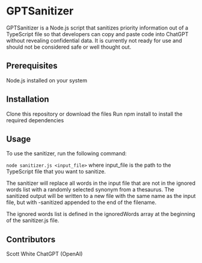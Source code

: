 # GPTSanitizer
GPTSanitizer is a Node.js script that sanitizes priority information out of a TypeScript file so that developers can copy and paste code into ChatGPT without revealing confidential data. It is currently not ready for use and should not be considered safe or well thought out.

## Prerequisites
Node.js installed on your system

## Installation
Clone this repository or download the files
Run npm install to install the required dependencies

## Usage
To use the sanitizer, run the following command:

`node sanitizer.js <input_file>`
where input_file is the path to the TypeScript file that you want to sanitize.

The sanitizer will replace all words in the input file that are not in the ignored words list with a randomly selected synonym from a thesaurus. The sanitized output will be written to a new file with the same name as the input file, but with -sanitized appended to the end of the filename.

The ignored words list is defined in the ignoredWords array at the beginning of the sanitizer.js file.

## Contributors
Scott White
ChatGPT (OpenAI)
